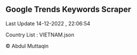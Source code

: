 

## Google Trends Keywords Scraper 
 
Last Update 14-12-2022 , 22:06:54

Country List :
VIETNAM.json



© Abdul Muttaqin 
